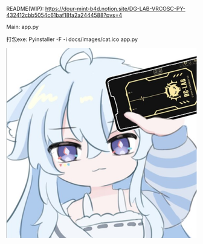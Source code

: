 README(WIP):
https://dour-mint-b4d.notion.site/DG-LAB-VRCOSC-PY-432412cbb5054c61baf18fa2a2444588?pvs=4

Main: app.py

打包exe: Pyinstaller -F -i docs/images/cat.ico app.py

![dg-lab-start](docs/images/dg-lab-start.jpg)
